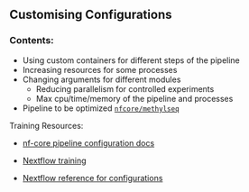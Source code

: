 ## Customising Configurations

### Contents:
- Using custom containers for different steps of the pipeline
- Increasing resources for some processes
- Changing arguments for different modules
    - Reducing parallelism for controlled experiments
    - Max cpu/time/memory of the pipeline and processes
- Pipeline to be optimized  [`nfcore/methylseq`](https://nf-co.re/methylseq)

Training Resources:

- [nf-core pipeline configuration docs](https://nf-co.re/usage/configuration)
 
- [Nextflow training](https://training.nextflow.io/basic_training/config/)

- [Nextflow reference for configurations](https://www.nextflow.io/docs/latest/config.html)

